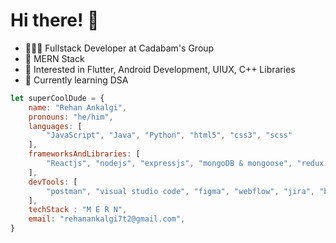 # Hi there! 👋
- 👨🏻‍💻 Fullstack Developer at Cadabam's Group
- 🥞 MERN Stack
- 👀 Interested in Flutter, Android Development, UIUX, C++ Libraries
- 🧠 Currently learning DSA
````javascript
let superCoolDude = {
	name: "Rehan Ankalgi",
	pronouns: "he/him",
	languages: [
		"JavaScript", "Java", "Python", "html5", "css3", "scss"
	],
	frameworksAndLibraries: [
		"Reactjs", "nodejs", "expressjs", "mongoDB & mongoose", "redux / redux toolkit", "mui5"
	],
	devTools: [
		"postman", "visual studio code", "figma", "webflow", "jira", "bitbucket", "git & github", "odoo"
	],
	techStack : "M E R N",
	email: "rehanankalgi7t2@gmail.com",
}
````
